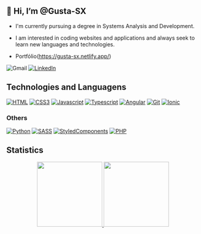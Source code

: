 ## 👋 Hi, I’m @Gusta-SX

- I'm currently pursuing a degree in Systems Analysis and Development.
- I am interested in coding websites and applications and always seek to learn new languages and technologies.

- Portfólio(https://gusta-sx.netlify.app/)

![Gmail](https://img.shields.io/badge/gusta.dsx@gmail.com-D14836?style=for-the-badge&logo=gmail&logoColor=white)
[![LinkedIn](https://img.shields.io/badge/linkedin-%230077B5.svg?style=for-the-badge&logo=linkedin&logoColor=white)](https://www.linkedin.com/in/gustavo-xavier-04a2b8218/)

## Technologies and Languagens
  
[![HTML](https://img.shields.io/badge/HTML5-E34F26?style=for-the-badge&logo=html5&logoColor=white)](#)
[![CSS3](https://img.shields.io/badge/CSS3-1572B6?style=for-the-badge&logo=css3&logoColor=white)](#)
[![Javascript](https://img.shields.io/badge/JavaScript-F7DF1E?style=for-the-badge&logo=javascript&logoColor=black)](#)
[![Typescript](https://img.shields.io/badge/TypeScript-007ACC?style=for-the-badge&logo=typescript&logoColor=white)](#)
[![Angular](https://img.shields.io/badge/Angular-DD0031?style=for-the-badge&logo=angular&logoColor=black)](#)
[![Git](https://img.shields.io/badge/Git-F05032?style=for-the-badge&logo=git&logoColor=white)](#)
[![Ionic](https://img.shields.io/badge/Ionic-4A8BFC?style=for-the-badge&logo=ionic&logoColor=white)](#)
  
### Others

[![Python](https://img.shields.io/badge/Python-14354C?style=for-the-badge&logo=python&logoColor=white)](#)
[![SASS](https://img.shields.io/badge/Sass-CC6699?style=for-the-badge&logo=sass&logoColor=white)](#)
[![StyledComponents](https://img.shields.io/badge/styled--components-DB7093?style=for-the-badge&logo=styled-components&logoColor=white)](#)
[![PHP](https://img.shields.io/badge/PHP-7377AD?style=for-the-badge&logo=php&logoColor=white)](#)
  
## Statistics
<div align="center">
  <a href="https://github.com/Gusta-SX">
  <img height="170em" src="https://github-readme-stats.vercel.app/api?username=Gusta-SX&show_icons=true&theme=tokyonight" />
  <img height="170em" src="https://github-readme-stats.vercel.app/api/top-langs/?username=RicardoSXAV&layout=compact&theme=tokyonight" />
</div>
  
<!---
Gusta-SX/Gusta-SX is a ✨ special ✨ repository because its `README.md` (this file) appears on your GitHub profile.
You can click the Preview link to take a look at your changes.
--->
